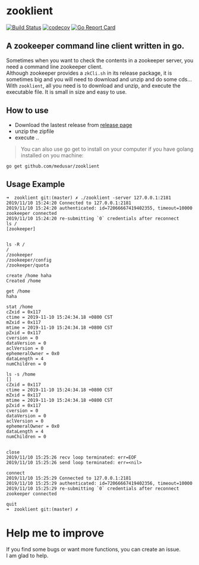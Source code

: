 # zooklient
[![Build Status](https://travis-ci.com/medusar/zooklient.svg?branch=master)](https://travis-ci.com/medusar/zooklient) 
[![codecov](https://codecov.io/gh/medusar/zooklient/branch/master/graph/badge.svg)](https://codecov.io/gh/medusar/zooklient)
[![Go Report Card](https://goreportcard.com/badge/github.com/medusar/zooklient)](https://goreportcard.com/report/github.com/medusar/zooklient)

## A zookeeper command line client written in go.   
Sometimes when you want to check the contents in a zookeeper server, you need a command line zookeeper client.   
Although zookeeper provides a `zkCli.sh` in its release package, it is sometimes big and you will need to download and unzip and 
do some cds...   
With `zooklient`, all you need is to download and unzip, and execute the executable file. It is small in size and easy to use.   

## How to use

- Download the lastest release from [release page](https://github.com/medusar/zooklient/releases)
- unzip the zipfile
- execute ..

> You can also use go get to install on your computer if you have golang installed on you machine:

```
go get github.com/medusar/zooklient
```


## Usage Example
```
➜  zooklient git:(master) ✗ ./zooklient -server 127.0.0.1:2181
2019/11/10 15:24:20 Connected to 127.0.0.1:2181
2019/11/10 15:24:20 authenticated: id=72066667419402355, timeout=10000
zookeeper connected
2019/11/10 15:24:20 re-submitting `0` credentials after reconnect
ls /
[zookeeper]


ls -R /
/
/zookeeper
/zookeeper/config
/zookeeper/quota

create /home haha
Created /home

get /home
haha

stat /home
cZxid = 0x117
ctime = 2019-11-10 15:24:34.18 +0800 CST
mZxid = 0x117
mtime = 2019-11-10 15:24:34.18 +0800 CST
pZxid = 0x117
cversion = 0
dataVersion = 0
aclVersion = 0
ephemeralOwner = 0x0
dataLength = 4
numChildren = 0

ls -s /home
[]
cZxid = 0x117
ctime = 2019-11-10 15:24:34.18 +0800 CST
mZxid = 0x117
mtime = 2019-11-10 15:24:34.18 +0800 CST
pZxid = 0x117
cversion = 0
dataVersion = 0
aclVersion = 0
ephemeralOwner = 0x0
dataLength = 4
numChildren = 0


close
2019/11/10 15:25:26 recv loop terminated: err=EOF
2019/11/10 15:25:26 send loop terminated: err=<nil>

connect
2019/11/10 15:25:29 Connected to 127.0.0.1:2181
2019/11/10 15:25:29 authenticated: id=72066667419402356, timeout=10000
2019/11/10 15:25:29 re-submitting `0` credentials after reconnect
zookeeper connected

quit
➜  zooklient git:(master) ✗
```

# Help me to improve
If you find some bugs or want more functions, you can create an issue.   
I am glad to help.
